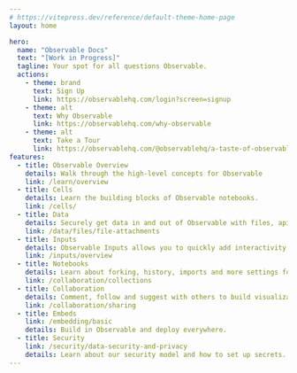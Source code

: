 ```yaml
---
# https://vitepress.dev/reference/default-theme-home-page
layout: home

hero:
  name: "Observable Docs"
  text: "[Work in Progress]"
  tagline: Your spot for all questions Observable.
  actions:
    - theme: brand
      text: Sign Up
      link: https://observablehq.com/login?screen=signup
    - theme: alt
      text: Why Observable
      link: https://observablehq.com/why-observable
    - theme: alt
      text: Take a Tour
      link: https://observablehq.com/@observablehq/a-taste-of-observable
features:
  - title: Observable Overview
    details: Walk through the high-level concepts for Observable
    link: /learn/overview
  - title: Cells
    details: Learn the building blocks of Observable notebooks.
    link: /cells/
  - title: Data
    details: Securely get data in and out of Observable with files, apis and databases.
    link: /data/files/file-attachments
  - title: Inputs
    details: Observable Inputs allows you to quickly add interactivity to your analysis.
    link: /inputs/overview
  - title: Notebooks
    details: Learn about forking, history, imports and more settings for your Observable notebook.
    link: /collaboration/collections
  - title: Collaboration
    details: Comment, follow and suggest with others to build visualizations together.
    link: /collaboration/sharing
  - title: Embeds
    link: /embedding/basic
    details: Build in Observable and deploy everywhere. 
  - title: Security
    link: /security/data-security-and-privacy
    details: Learn about our security model and how to set up secrets.
---
```


